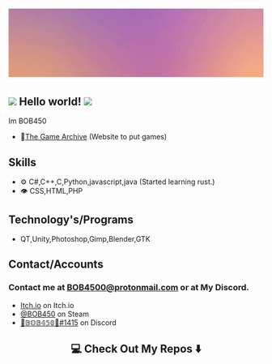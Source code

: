 
<h1 align="center">
  <img src="/ezgif-2-55bfe4cca5b0.gif" alt="BOB450" />
</h1>

## <img src="https://github.com/TheDudeThatCode/TheDudeThatCode/blob/master/Assets/Hi.gif" width="29px"> Hello world!&nbsp;<img src="https://github.com/TheDudeThatCode/TheDudeThatCode/blob/master/Assets/Earth.gif" width="24px">

Im BOB450

- 🧭[The Game Archive](https://thegamearchive.net/) (Website to put games)

## Skills

- ⚙️ C#,C++,C,Python,javascript,java (Started learning rust.)
- 👁️ CSS,HTML,PHP

## Technology's/Programs

- QT,Unity,Photoshop,Gimp,Blender,GTK

## Contact/Accounts

### Contact me at BOB4500@protonmail.com or at My Discord.

- [Itch.io](https://bob4500.itch.io/) on Itch.io
- [@BOB450](https://steamcommunity.com/id/BOB450/) on Steam
- [🐲𝔹𝕆𝔹𝟜𝟝𝟘🐲#1415](https://discordapp.com/users/277920295833305088) on Discord

<h2  align="center">💻 Check Out My Repos ⬇️ </h2>
